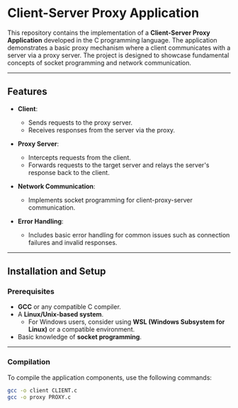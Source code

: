 # Client-Server Proxy Application

This repository contains the implementation of a **Client-Server Proxy Application** developed in the C programming language. The application demonstrates a basic proxy mechanism where a client communicates with a server via a proxy server. The project is designed to showcase fundamental concepts of socket programming and network communication.

---

## Features

- **Client**: 
  - Sends requests to the proxy server.
  - Receives responses from the server via the proxy.

- **Proxy Server**: 
  - Intercepts requests from the client.
  - Forwards requests to the target server and relays the server's response back to the client.

- **Network Communication**: 
  - Implements socket programming for client-proxy-server communication.

- **Error Handling**: 
  - Includes basic error handling for common issues such as connection failures and invalid responses.

---

## Installation and Setup

### Prerequisites
- **GCC** or any compatible C compiler.
- A **Linux/Unix-based system**.
  - For Windows users, consider using **WSL (Windows Subsystem for Linux)** or a compatible environment.
- Basic knowledge of **socket programming**.

---

### Compilation

To compile the application components, use the following commands:

```bash
gcc -o client CLIENT.c
gcc -o proxy PROXY.c

